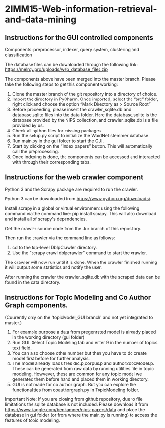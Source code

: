 # 2IMM15-Web-information-retrieval-and-data-mining

## Instructions for the GUI controlled components
Components: preprocessor, indexer, query system, clustering and classification

The database files can be downloaded through the following link:
https://melroy.pro/uploads/web_database_files.zip

The components above have been merged into the master branch. Please take the following steps to get this component working:
1. Clone the master branch of the git repository into a directory of choice.
2. Import the directory in PyCharm. Once imported, select the “src” folder, right click and choose the option “Mark Directory as > Source Root”
3. Before proceeding, please insert the crawler_sqlite.db and database.sqlite files into the data folder. Here the database.sqlite is the database provided by the NIPS collection, and crawler_sqlite.db is a file provided by us.
4. Check all python files for missing packages.
5. Run the setup.py script to initialize the WordNet stemmer database.
6. Run main.py in the gui folder to start the GUI.
7. Start by clicking on the “Index papers” button. This will automatically call the preprocessing.
8. Once indexing is done, the components can be accessed and interacted with through their corresponding tabs.

## Instructions for the web crawler component

Python 3 and the Scrapy package are required to run the crawler.

Python 3 can be downloaded from https://www.python.org/downloads/.

Install scrapy in a global or virtual environment using the following command via the command line: pip install scrapy.
This will also download and install all of scrapy's dependencies.

Get the crawler source code from the Jur branch of this repository.

Then run the crawler via the command line as follows:
1. cd to the top-level DblpCrawler directory.
2. Use the "scrapy crawl dblpcrawler" command to start the crawler.

The crawler will now run until it is done.
When the crawler finished running it will output some statistics and notify the user.

After running the crawler the crawler_sqlite.db with the scraped data can be found in the data directory.

## Instructions for Topic Modeling and Co Author Graph components.
(Cuurently only on the 'topicModel_GUI branch' and not yet integrated to master.)

1. For example purpose a data from pregenrated model is already placed in the working directory (gui folder)
2. Run GUI. Select Topic Modeling tab and enter 9 in the number of topics text field.
3. You can also choose other number but then you have to do create model first before for further analysis.
4. The model already loads files dic.p,corpus.p and author2docModel.p. These can be generated from raw data by running utilities file in topic modeling.
Howvever, these are common for any topic model we generated them before hand and placed them in working directory.
5. GUI is not made for co author graph. But you can explore the functionalities from coauthorgraph.py in TopicModeling folder.


Important Note: If you are cloning from github repository, due to file limitations the sqlite database is not included. 
Please download it from https://www.kaggle.com/benhamner/nips-papers/data and place the database in gui folder (or from where the main.py is running)
to access the features of topic modeling.

